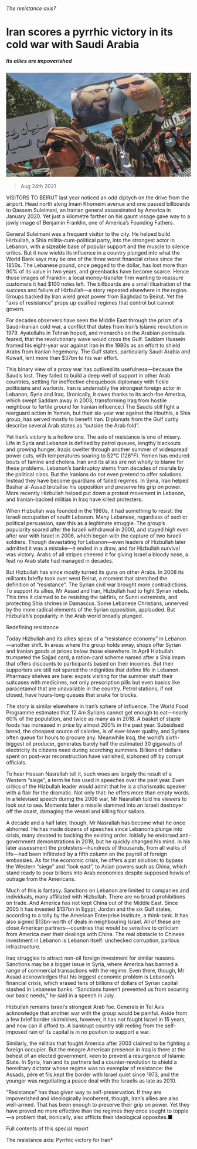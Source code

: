 ###### The resistance axis?

# Iran scores a pyrrhic victory in its cold war with Saudi Arabia 

##### Its allies are impoverished 

![image](images/20210828_SRP086_0.jpg) 

> Aug 24th 2021 

VISITORS TO BEIRUT last year noticed an odd diptych on the drive from the airport. Head north along Imam Khomeini avenue and one passed billboards to Qassem Suleimani, an Iranian general assassinated by America in January 2020. Yet just a kilometre farther on his gaunt visage gave way to a jowly image of Benjamin Franklin, one of America’s Founding Fathers.

General Suleimani was a frequent visitor to the city. He helped build Hizbullah, a Shia militia-cum-political party, into the strongest actor in Lebanon, with a sizeable base of popular support and the muscle to silence critics. But it now wields its influence in a country plunged into what the World Bank says may be one of the three worst financial crises since the 1850s. The Lebanese pound, once pegged to the dollar, has lost more than 90% of its value in two years, and greenbacks have become scarce. Hence those images of Franklin: a local money-transfer firm wanting to reassure customers it had $100 notes left. The billboards are a small illustration of the success and failure of Hizbullah—a story repeated elsewhere in the region. Groups backed by Iran wield great power from Baghdad to Beirut. Yet the “axis of resistance” props up ossified regimes that control but cannot govern.


For decades observers have seen the Middle East through the prism of a Saudi-Iranian cold war, a conflict that dates from Iran’s Islamic revolution in 1979. Ayatollahs in Tehran hoped, and monarchs on the Arabian peninsula feared, that the revolutionary wave would cross the Gulf. Saddam Hussein framed his eight-year war against Iran in the 1980s as an effort to shield Arabs from Iranian hegemony. The Gulf states, particularly Saudi Arabia and Kuwait, lent more than $37bn to his war effort.

This binary view of a proxy war has outlived its usefulness—because the Saudis lost. They failed to build a deep well of support in other Arab countries, settling for ineffective chequebook diplomacy with fickle politicians and warlords. Iran is undeniably the strongest foreign actor in Lebanon, Syria and Iraq. (Ironically, it owes thanks to its arch-foe America, which swept Saddam away in 2003, transforming Iraq from hostile neighbour to fertile ground for Iranian influence.) The Saudis still fight a rearguard action in Yemen, but their six-year war against the Houthis, a Shia group, has served mostly to benefit Iran. Diplomats from the Gulf curtly describe several Arab states as “outside the Arab fold”.

Yet Iran’s victory is a hollow one. The axis of resistance is one of misery. Life in Syria and Lebanon is defined by petrol queues, lengthy blackouts and growing hunger. Iraqis swelter through another summer of widespread power cuts, with temperatures soaring to 52°C (126°F). Yemen has endured bouts of famine and cholera. Iran and its allies are not wholly to blame for these problems. Lebanon’s bankruptcy stems from decades of misrule by the political class. But the Iranians do not even pretend to offer solutions. Instead they have become guardians of failed regimes. In Syria, Iran helped Bashar al-Assad brutalise his opposition and preserve his grip on power. More recently Hizbullah helped put down a protest movement in Lebanon, and Iranian-backed militias in Iraq have killed protesters.

When Hizbullah was founded in the 1980s, it had something to resist: the Israeli occupation of south Lebanon. Many Lebanese, regardless of sect or political persuasion, saw this as a legitimate struggle. The group’s popularity soared after the Israeli withdrawal in 2000, and stayed high even after war with Israel in 2006, which began with the capture of two Israeli soldiers. Though devastating for Lebanon—even leaders of Hizbullah later admitted it was a mistake—it ended in a draw, and for Hizbullah survival was victory. Arabs of all stripes cheered it for giving Israel a bloody nose, a feat no Arab state had managed in decades.

But Hizbullah has since mostly turned its guns on other Arabs. In 2008 its militants briefly took over west Beirut, a moment that stretched the definition of “resistance”. The Syrian civil war brought more contradictions. To support its allies, Mr Assad and Iran, Hizbullah had to fight Syrian rebels. This time it claimed to be resisting the takfiris, or Sunni extremists, and protecting Shia shrines in Damascus. Some Lebanese Christians, unnerved by the more radical elements of the Syrian opposition, applauded. But Hizbullah’s popularity in the Arab world broadly plunged.

Redefining resistance

Today Hizbullah and its allies speak of a “resistance economy” in Lebanon—another shift. In areas where the group holds sway, shops offer Syrian and Iranian goods at prices below those elsewhere. In April Hizbullah trumpeted the Sajjad card, a ration-card scheme named after a Shia imam that offers discounts to participants based on their incomes. But their supporters are still not spared the indignities that define life in Lebanon. Pharmacy shelves are bare: expats visiting for the summer stuff their suitcases with medicines, not only prescription pills but even basics like paracetamol that are unavailable in the country. Petrol stations, if not closed, have hours-long queues that snake for blocks.

The story is similar elsewhere in Iran’s sphere of influence. The World Food Programme estimates that 12.4m Syrians cannot get enough to eat—nearly 60% of the population, and twice as many as in 2018. A basket of staple foods has increased in price by almost 200% in the past year. Subsidised bread, the cheapest source of calories, is of ever-lower quality, and Syrians often queue for hours to procure any. Meanwhile Iraq, the world’s sixth-biggest oil producer, generates barely half the estimated 30 gigawatts of electricity its citizens need during scorching summers. Billions of dollars spent on post-war reconstruction have vanished, siphoned off by corrupt officials.

To hear Hassan Nasrallah tell it, such woes are largely the result of a Western “siege”, a term he has used in speeches over the past year. Even critics of the Hizbullah leader would admit that he is a charismatic speaker with a flair for the dramatic. Not only that: he offers more than empty words. In a televised speech during the 2006 war, Mr Nasrallah told his viewers to look out to sea. Moments later a missile slammed into an Israeli destroyer off the coast, damaging the vessel and killing four sailors.

A decade and a half later, though, Mr Nasrallah has become what he once abhorred. He has made dozens of speeches since Lebanon’s plunge into crisis, many devoted to backing the existing order. Initially he endorsed anti-government demonstrations in 2019, but he quickly changed his mind. In his later assessment the protesters—hundreds of thousands, from all walks of life—had been infiltrated by a fifth column on the payroll of foreign embassies. As for the economic crisis, he offers a pat solution: to bypass the Western “siege” and “look east”, to Asian powers such as China, which stand ready to pour billions into Arab economies despite supposed howls of outrage from the Americans.

Much of this is fantasy. Sanctions on Lebanon are limited to companies and individuals, many affiliated with Hizbullah. There are no broad prohibitions on trade. And America has not kept China out of the Middle East. Since 2005 it has invested $137bn in Egypt, Jordan and the six Gulf states, according to a tally by the American Enterprise Institute, a think-tank. It has also signed $13bn-worth of deals in neighbouring Israel. All of these are close American partners—countries that would be sensitive to criticism from America over their dealings with China. The real obstacle to Chinese investment in Lebanon is Lebanon itself: unchecked corruption, parlous infrastructure.

Iraq struggles to attract non-oil foreign investment for similar reasons. Sanctions may be a bigger issue in Syria, where America has banned a range of commercial transactions with the regime. Even there, though, Mr Assad acknowledges that his biggest economic problem is Lebanon’s financial crisis, which erased tens of billions of dollars of Syrian capital stashed in Lebanese banks. “Sanctions haven’t prevented us from securing our basic needs,” he said in a speech in July.

Hizbullah remains Israel’s strongest Arab foe. Generals in Tel Aviv acknowledge that another war with the group would be painful. Aside from a few brief border skirmishes, however, it has not fought Israel in 15 years, and now can ill afford to. A bankrupt country still reeling from the self-imposed ruin of its capital is in no position to support a war.

Similarly, the militias that fought America after 2003 claimed to be fighting a foreign occupier. But the meagre American presence in Iraq is there at the behest of an elected government, keen to prevent a resurgence of Islamic State. In Syria, Iran and its partners led a counter-revolution to shield a hereditary dictator whose regime was no exemplar of resistance: the Assads, père et fils,kept the border with Israel quiet since 1973, and the younger was negotiating a peace deal with the Israelis as late as 2010.

“Resistance” has thus given way to self-preservation. If they are impoverished and ideologically incoherent, though, Iran’s allies are also well-armed. That has been enough to preserve their grip on power. Yet they have proved no more effective than the regimes they once sought to topple—a problem that, ironically, also afflicts their ideological opposites.■

Full contents of this special report


The resistance axis: Pyrrhic victory for Iran*






